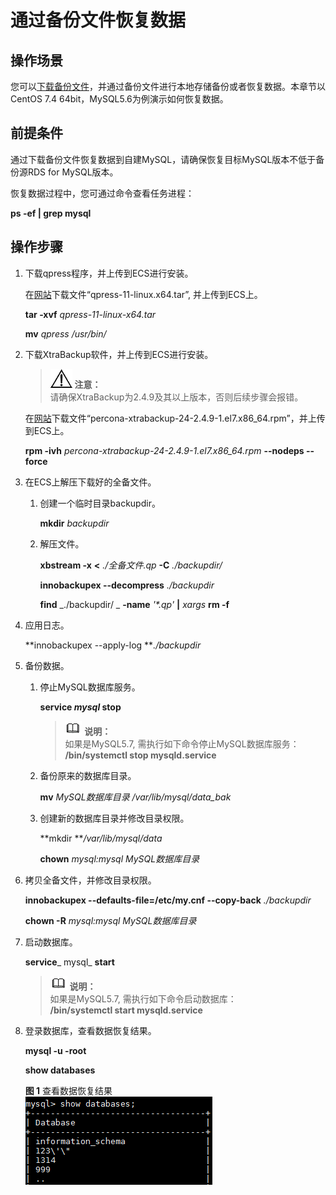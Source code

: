 # 通过备份文件恢复数据<a name="rds_08_0044"></a>

## 操作场景<a name="section154951138143615"></a>

您可以[下载备份文件](https://support.huaweicloud.com/usermanual-rds/zh-cn_topic_0044703401.html)，并通过备份文件进行本地存储备份或者恢复数据。本章节以CentOS 7.4 64bit，MySQL5.6为例演示如何恢复数据。

## 前提条件<a name="section10458182204011"></a>

通过下载备份文件恢复数据到自建MySQL，请确保恢复目标MySQL版本不低于备份源RDS for MySQL版本。

恢复数据过程中，您可通过命令查看任务进程：

**ps -ef | grep mysql**

## 操作步骤<a name="section1948813514323"></a>

1.  下载qpress程序，并上传到ECS进行安装。

    在[网站](http://www.quicklz.com)下载文件“qpress-11-linux.x64.tar”, 并上传到ECS上。

    **tar -xvf** _qpress-11-linux-x64.tar_

    **mv** _qpress /usr/bin/_

2.  下载XtraBackup软件，并上传到ECS进行安装。

    >![](public_sys-resources/icon-notice.gif) **注意：**   
    >请确保XtraBackup为2.4.9及其以上版本，否则后续步骤会报错。  

    在[网站](https://www.percona.com/downloads/Percona-XtraBackup-2.4/LATEST/)下载文件“percona-xtrabackup-24-2.4.9-1.el7.x86\_64.rpm”，并上传到ECS上。

    **rpm -ivh** _percona-xtrabackup-24-2.4.9-1.el7.x86\_64.rpm_ **--nodeps --force**

3.  在ECS上解压下载好的全备文件。
    1.  创建一个临时目录backupdir。

        **mkdir** _backupdir_

    2.  解压文件。

        **xbstream  -x** **<** _./全备文件.qp_ **-C** _./backupdir/_

        **innobackupex  --decompress** _./backupdir_

        **find** _./backupdir/ _ **-name** _'\*.qp'_ **|** _xargs_ **rm -f**


4.  应用日志。

    **innobackupex --apply-log **_./backupdir_

5.  备份数据。
    1.  停止MySQL数据库服务。

        **service **_mysql_** stop**

        >![](public_sys-resources/icon-note.gif) **说明：**   
        >如果是MySQL5.7, 需执行如下命令停止MySQL数据库服务：  
        >**/bin/systemctl stop  mysqld.service**  

    2.  备份原来的数据库目录。

        **mv** _MySQL数据库目录 /var/lib/mysql/data\_bak_

    3.  创建新的数据库目录并修改目录权限。

        **mkdir **_/var/lib/mysql/data_

        **chown** _mysql:mysql  _MySQL数据库目录__


6.  拷贝全备文件，并修改目录权限。

    **innobackupex --defaults-file=/etc/my.cnf --copy-back** _./backupdir_

    **chown -R** _mysql:mysql  _MySQL数据库目录__

7.  启动数据库。

    **service**_ mysql_ **start**

    >![](public_sys-resources/icon-note.gif) **说明：**   
    >如果是MySQL5.7, 需执行如下命令启动数据库：  
    >**/bin/systemctl start  mysqld.service**  

8.  登录数据库，查看数据恢复结果。

    **mysql -u -root**

    **show databases**

    **图 1**  查看数据恢复结果<a name="fig13820132280"></a>  
    ![](figures/查看数据恢复结果.png "查看数据恢复结果")


